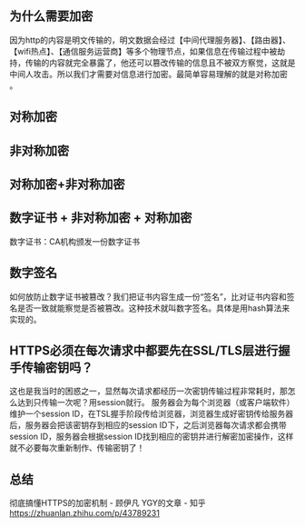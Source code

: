 ## 为什么需要加密
因为http的内容是明文传输的，明文数据会经过【中间代理服务器】、【路由器】、【wifi热点】、【通信服务运营商】等多个物理节点，如果信息在传输过程中被劫持，传输的内容就完全暴露了，他还可以篡改传输的信息且不被双方察觉，这就是中间人攻击。所以我们才需要对信息进行加密。最简单容易理解的就是对称加密 。

## 对称加密

## 非对称加密

## 对称加密+非对称加密

## 数字证书 + 非对称加密 + 对称加密
数字证书：CA机构颁发一份数字证书

## 数字签名
如何放防止数字证书被篡改？我们把证书内容生成一份“签名”，比对证书内容和签名是否一致就能察觉是否被篡改。这种技术就叫数字签名。具体是用hash算法来实现的。

## HTTPS必须在每次请求中都要先在SSL/TLS层进行握手传输密钥吗？
这也是我当时的困惑之一，显然每次请求都经历一次密钥传输过程非常耗时，那怎么达到只传输一次呢？用session就行。
服务器会为每个浏览器（或客户端软件）维护一个session ID，在TSL握手阶段传给浏览器，浏览器生成好密钥传给服务器后，服务器会把该密钥存到相应的session ID下，之后浏览器每次请求都会携带session ID，服务器会根据session ID找到相应的密钥并进行解密加密操作，这样就不必要每次重新制作、传输密钥了！

## 总结
彻底搞懂HTTPS的加密机制 - 顾伊凡 YGY的文章 - 知乎
https://zhuanlan.zhihu.com/p/43789231